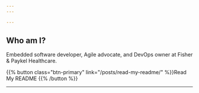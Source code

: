 ```yaml
---
---

---
```


## Who am I?

Embedded software developer, Agile advocate, and DevOps owner at Fisher & Paykel Healthcare.

{{% button class="btn-primary" link="/posts/read-my-readme/" %}}Read My README {{% /button %}}

---
